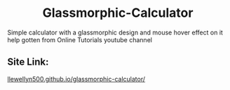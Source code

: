 <div align="center"> <h1>Glassmorphic-Calculator</h1> </div>

<p>
Simple calculator with a glassmorphic design and mouse hover effect on it help gotten from  Online Tutorials youtube channel
</p>

<h2>Site Link:</h2>
<a href="https://llewellyn500.github.io/glassmorphic-calculator/">llewellyn500.github.io/glassmorphic-calculator/</a>
